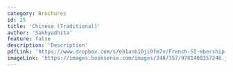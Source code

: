 ```yaml
---
category: Brochures
id: 25
title: 'Chinese (Traditional)'
author: 'Sakhyadhita'
feature: false
description: 'Description'
pdfLink: 'https://www.dropbox.com/s/eh1anb10ji0fm7v/French-SI-mbership-brochure-2011.pdf?dl=0'
imageLink: 'https://images.booksense.com/images/248/357/9781408357248.jpg'
---
```

